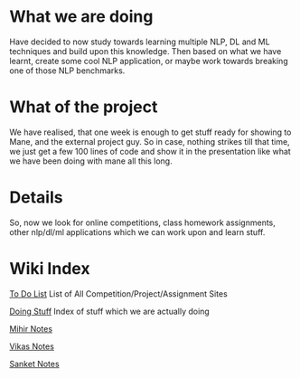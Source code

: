 # What we are doing #

Have decided to now study towards learning multiple NLP, DL and ML techniques and build upon this knowledge. Then based on what we have learnt, create some cool NLP application, or maybe work towards breaking one of those NLP benchmarks.

# What of the project #

We have realised, that one week is enough to get stuff ready for showing to Mane, and the external project guy. So in case, nothing strikes till that time, we just get a few 100 lines of code and show it in the presentation like what we have been doing with mane all this long.


# Details #

So, now we look for online competitions, class homework assignments, other nlp/dl/ml applications which we can work upon and learn stuff.

# Wiki Index #
[To Do List](https://code.google.com/p/deep-learning-natural-language-processing/wiki/toDoList)
List of All Competition/Project/Assignment Sites

[Doing Stuff](https://code.google.com/p/deep-learning-natural-language-processing/wiki/DoingStuff)
Index of stuff which we are actually doing

[Mihir Notes](https://code.google.com/p/deep-learning-natural-language-processing/wiki/MihirNotes)

[Vikas Notes](https://code.google.com/p/deep-learning-natural-language-processing/wiki/VikasNotes)

[Sanket Notes](https://code.google.com/p/deep-learning-natural-language-processing/wiki/SanketNotes)